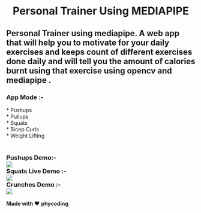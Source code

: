 <p align = "center"><h1 align = "center" >Personal Trainer Using MEDIAPIPE</h1></p>


## Personal Trainer using mediapipe. A web app that will help you to motivate for your daily exercises and keeps count of different exercises done daily and will tell you the amount of calories burnt using that exercise using opencv and mediapipe .

<h3>App Mode :- </h3>
* Pushups<br>
* Pullups<br>
* Squats<br>
* Bicep Curls<br>
* Weight Lifting<br>


<br>
<h3>Pushups Demo:-
<br />
<img align="center" src=  />
<br>
Squats Live Demo :-
<br>
<img align="center" src= />
<br />
Crunches Demo :- 
<br />
<img align ="center" src= />
<br />
 </h3>

**Made with :heart:** 
              **phycoding** 


